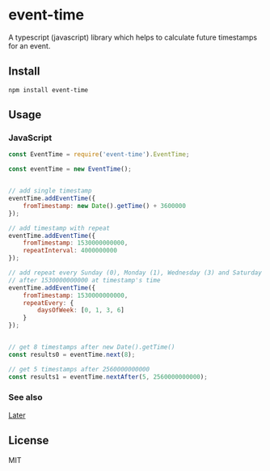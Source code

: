 # event-time


A typescript (javascript) library which helps to calculate future timestamps
for an event.


## Install

```
npm install event-time
```


## Usage

### JavaScript

```js
const EventTime = require('event-time').EventTime;

const eventTime = new EventTime();


// add single timestamp
eventTime.addEventTime({
    fromTimestamp: new Date().getTime() + 3600000
});

// add timestamp with repeat
eventTime.addEventTime({
    fromTimestamp: 1530000000000,
    repeatInterval: 4000000000
});

// add repeat every Sunday (0), Monday (1), Wednesday (3) and Saturday (6)
// after 1530000000000 at timestamp's time
eventTime.addEventTime({
    fromTimestamp: 1530000000000,
    repeatEvery: {
        daysOfWeek: [0, 1, 3, 6]
    }
});


// get 8 timestamps after new Date().getTime()
const results0 = eventTime.next(8);

// get 5 timestamps after 2560000000000
const results1 = eventTime.nextAfter(5, 2560000000000);
```


### See also

[Later](https://github.com/bunkat/later)


## License

MIT